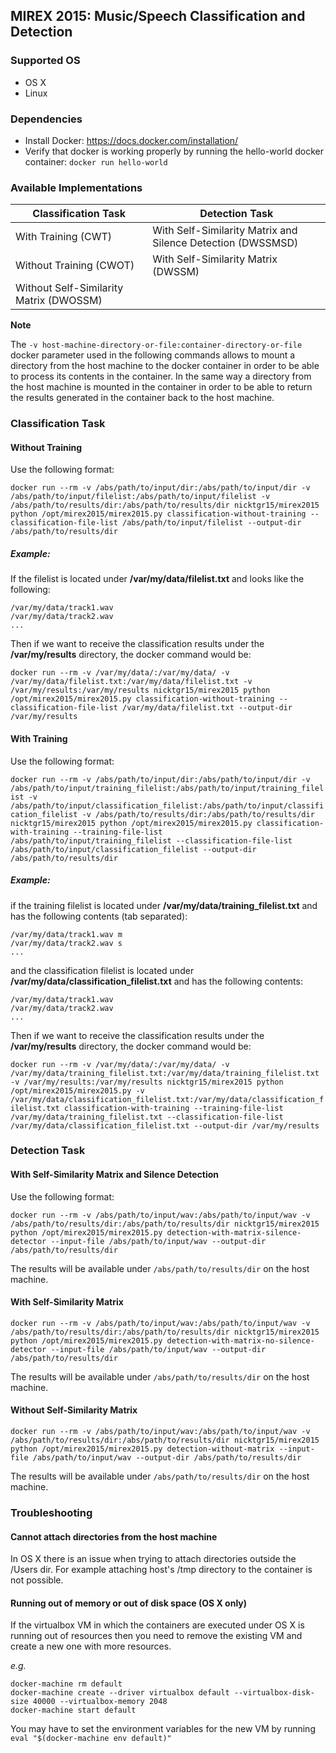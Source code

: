 ## MIREX 2015: Music/Speech Classification and Detection

### Supported OS

* OS X
* Linux

### Dependencies

* Install Docker: https://docs.docker.com/installation/
* Verify that docker is working properly by running the hello-world docker container: ```docker run hello-world```

### Available Implementations

Classification Task  | Detection Task
-------------  | -------------
With Training  (CWT) | With Self-Similarity Matrix and Silence Detection (DWSSMSD)
Without Training (CWOT)  | With Self-Similarity Matrix (DWSSM)
 | Without Self-Similarity Matrix (DWOSSM)

**Note**

The ```-v host-machine-directory-or-file:container-directory-or-file``` docker parameter used in the following commands allows to mount a directory from the host machine to the docker container in order to be able to process its contents in the container. In the same way a directory from the host machine is mounted in the container in order to be able to return the results generated in the container back to the host machine.  

### Classification Task
#### Without Training

Use the following format:

```docker run --rm -v /abs/path/to/input/dir:/abs/path/to/input/dir -v /abs/path/to/input/filelist:/abs/path/to/input/filelist -v /abs/path/to/results/dir:/abs/path/to/results/dir nicktgr15/mirex2015 python /opt/mirex2015/mirex2015.py classification-without-training --classification-file-list /abs/path/to/input/filelist --output-dir /abs/path/to/results/dir```

##### Example:

If the filelist is located under **/var/my/data/filelist.txt** and looks like the following:
```
/var/my/data/track1.wav
/var/my/data/track2.wav
...
```
Then if we want to receive the classification results under the **/var/my/results** directory, the docker command would be:

```docker run --rm -v /var/my/data/:/var/my/data/ -v /var/my/data/filelist.txt:/var/my/data/filelist.txt -v /var/my/results:/var/my/results nicktgr15/mirex2015 python /opt/mirex2015/mirex2015.py classification-without-training --classification-file-list /var/my/data/filelist.txt --output-dir /var/my/results```

#### With Training

Use the following format:

```docker run --rm -v /abs/path/to/input/dir:/abs/path/to/input/dir -v /abs/path/to/input/training_filelist:/abs/path/to/input/training_filelist -v /abs/path/to/input/classification_filelist:/abs/path/to/input/classification_filelist -v /abs/path/to/results/dir:/abs/path/to/results/dir nicktgr15/mirex2015 python /opt/mirex2015/mirex2015.py classification-with-training --training-file-list /abs/path/to/input/training_filelist --classification-file-list /abs/path/to/input/classification_filelist --output-dir /abs/path/to/results/dir```

##### Example:

if the training filelist is located under **/var/my/data/training_filelist.txt** and has the following contents (tab separated):
```
/var/my/data/track1.wav m
/var/my/data/track2.wav s
...
```
and the classification filelist is located under **/var/my/data/classification_filelist.txt** and has the following contents:
```
/var/my/data/track1.wav
/var/my/data/track2.wav
...
```
Then if we want to receive the classification results under the **/var/my/results** directory, the docker command would be:

```docker run --rm -v /var/my/data/:/var/my/data/ -v /var/my/data/training_filelist.txt:/var/my/data/training_filelist.txt -v /var/my/results:/var/my/results nicktgr15/mirex2015 python /opt/mirex2015/mirex2015.py -v /var/my/data/classification_filelist.txt:/var/my/data/classification_filelist.txt classification-with-training --training-file-list /var/my/data/training_filelist.txt --classification-file-list /var/my/data/classification_filelist.txt --output-dir /var/my/results```

### Detection Task

#### With Self-Similarity Matrix and Silence Detection

Use the following format:

```docker run --rm -v /abs/path/to/input/wav:/abs/path/to/input/wav -v /abs/path/to/results/dir:/abs/path/to/results/dir nicktgr15/mirex2015 python /opt/mirex2015/mirex2015.py detection-with-matrix-silence-detector --input-file /abs/path/to/input/wav --output-dir /abs/path/to/results/dir```

The results will be available under ```/abs/path/to/results/dir``` on the host machine.

#### With Self-Similarity Matrix

```docker run --rm -v /abs/path/to/input/wav:/abs/path/to/input/wav -v /abs/path/to/results/dir:/abs/path/to/results/dir nicktgr15/mirex2015 python /opt/mirex2015/mirex2015.py detection-with-matrix-no-silence-detector --input-file /abs/path/to/input/wav --output-dir /abs/path/to/results/dir```

The results will be available under ```/abs/path/to/results/dir``` on the host machine.

#### Without Self-Similarity Matrix

```docker run --rm -v /abs/path/to/input/wav:/abs/path/to/input/wav -v /abs/path/to/results/dir:/abs/path/to/results/dir nicktgr15/mirex2015 python /opt/mirex2015/mirex2015.py detection-without-matrix --input-file /abs/path/to/input/wav --output-dir /abs/path/to/results/dir```

The results will be available under ```/abs/path/to/results/dir``` on the host machine.

### Troubleshooting

#### Cannot attach directories from the host machine
In OS X there is an issue when trying to attach directories outside the /Users dir. For example attaching host's /tmp directory to the container is not possible.

#### Running out of memory or out of disk space (OS X only)
If the virtualbox VM in which the containers are executed under OS X is running out of resources then you need to remove the existing VM and create a new one with more resources. 

*e.g.*
```
docker-machine rm default
docker-machine create --driver virtualbox default --virtualbox-disk-size 40000 --virtualbox-memory 2048
docker-machine start default
```
You may have to set the environment variables for the new VM by running ```eval "$(docker-machine env default)"```
